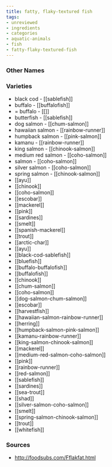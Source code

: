 ```yaml
---
title: fatty, flaky-textured fish
tags:
- unreviewed
- ingredients
- categories
- aquatic-animals
- fish
- fatty-flaky-textured-fish
---
```



### Other Names


### Varieties

* black cod - [[sablefish]]
* buffalo - [[buffalofish]]
* = buffalo - [[]]
* butterfish - [[sablefish]]
* dog salmon - [[chum-salmon]]
* hawaiian salmon - [[rainbow-runner]]
* humpback salmon - [[pink-salmon]]
* kamanu - [[rainbow-runner]]
* king salmon - [[chinook-salmon]]
* medium red salmon - [[coho-salmon]]
* salmon - [[coho-salmon]]
* silver salmon - [[coho-salmon]]
* spring salmon - [[chinook-salmon]]
* [[ayu]]
* [[chinook]]
* [[coho-salmon]]
* [[escobar]]
* [[mackerel]]
* [[pink]]
* [[sardines]]
* [[smelt]]
* [[spanish-mackerel]]
* [[trout]]
* [[arctic-char]]
* [[ayu]]
* [[black-cod-sablefish]]
* [[bluefish]]
* [[buffalo-buffalofish]]
* [[buffalofish]]
* [[chinook]]
* [[chum-salmon]]
* [[coho-salmon]]
* [[dog-salmon-chum-salmon]]
* [[escobar]]
* [[harvestfish]]
* [[hawaiian-salmon-rainbow-runner]]
* [[herring]]
* [[humpback-salmon-pink-salmon]]
* [[kamanu-rainbow-runner]]
* [[king-salmon-chinook-salmon]]
* [[mackerel]]
* [[medium-red-salmon-coho-salmon]]
* [[pink]]
* [[rainbow-runner]]
* [[red-salmon]]
* [[sablefish]]
* [[sardines]]
* [[sea-trout]]
* [[shad]]
* [[silver-salmon-coho-salmon]]
* [[smelt]]
* [[spring-salmon-chinook-salmon]]
* [[trout]]
* [[whitefish]]

### Sources
* http://foodsubs.com/Fflakfat.html
